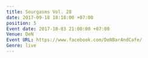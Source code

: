```yaml
---
title: Sourgasms Vol. 28
date: 2017-09-18 18:18:00 +07:00
position: 5
Event date: 2017-10-03 21:00:00 +07:00
Venue: DeN
Event URL: https://www.facebook.com/DeNBarAndCafe/
Genre: live
---
```



